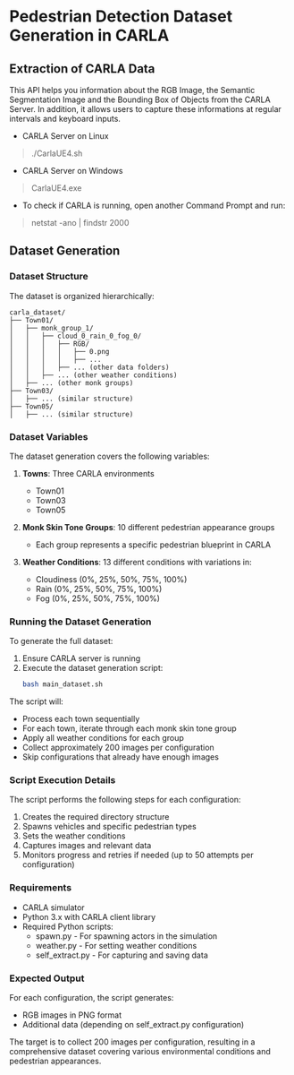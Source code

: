 Pedestrian Detection Dataset Generation in CARLA 
=============================================



Extraction of CARLA Data
---------------------------
This API helps you information about the RGB Image, the Semantic Segmentation Image and the Bounding Box of Objects from the CARLA Server. In addition, it allows users to capture these informations at regular intervals and keyboard inputs.

* CARLA Server on Linux
> ./CarlaUE4.sh

* CARLA Server on Windows
> CarlaUE4.exe

* To check if CARLA is running, open another Command Prompt and run:
> netstat -ano | findstr 2000

Dataset Generation
---------------------------

### Dataset Structure

The dataset is organized hierarchically:
```
carla_dataset/
├── Town01/
│   ├── monk_group_1/
│   │   ├── cloud_0_rain_0_fog_0/
│   │   │   ├── RGB/
│   │   │   │   ├── 0.png
│   │   │   │   ├── ...
│   │   │   ├── ... (other data folders)
│   │   ├── ... (other weather conditions)
│   ├── ... (other monk groups)
├── Town03/
│   ├── ... (similar structure)
├── Town05/
│   ├── ... (similar structure)
```

### Dataset Variables

The dataset generation covers the following variables:

1. **Towns**: Three CARLA environments
   - Town01
   - Town03
   - Town05

2. **Monk Skin Tone Groups**: 10 different pedestrian appearance groups
   - Each group represents a specific pedestrian blueprint in CARLA

3. **Weather Conditions**: 13 different conditions with variations in:
   - Cloudiness (0%, 25%, 50%, 75%, 100%)
   - Rain (0%, 25%, 50%, 75%, 100%)
   - Fog (0%, 25%, 50%, 75%, 100%)

### Running the Dataset Generation

To generate the full dataset:

1. Ensure CARLA server is running
2. Execute the dataset generation script:
   ```bash
   bash main_dataset.sh
   ```

The script will:
- Process each town sequentially
- For each town, iterate through each monk skin tone group
- Apply all weather conditions for each group
- Collect approximately 200 images per configuration
- Skip configurations that already have enough images

### Script Execution Details

The script performs the following steps for each configuration:

1. Creates the required directory structure
2. Spawns vehicles and specific pedestrian types 
3. Sets the weather conditions
4. Captures images and relevant data
5. Monitors progress and retries if needed (up to 50 attempts per configuration)

### Requirements

- CARLA simulator
- Python 3.x with CARLA client library
- Required Python scripts:
  - spawn.py - For spawning actors in the simulation
  - weather.py - For setting weather conditions
  - self_extract.py - For capturing and saving data

### Expected Output

For each configuration, the script generates:
- RGB images in PNG format
- Additional data (depending on self_extract.py configuration)

The target is to collect 200 images per configuration, resulting in a comprehensive dataset covering various environmental conditions and pedestrian appearances.


